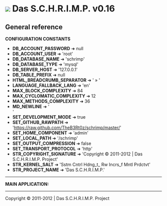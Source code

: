 ![](https://raw.github.com/TheB3Rt0z/schrimp/master/.inc/img/schrimp_favicon_md.ico "") Das S.C.H.R.I.M.P. v0.16  
================================================================================================================  
  
  
  
General reference  
-----------------  
  
  
**CONFIGURATION CONSTANTS**  
  
- **DB_ACCOUNT_PASSWORD** &#10140; null
- **DB_ACCOUNT_USER** &#10140; 'root'
- **DB_DATABASE_NAME** &#10140; 'schrimp'
- **DB_DATABASE_TYPE** &#10140; 'mysql'
- **DB_SERVER_HOST** &#10140; '127.0.0.1'
- **DB_TABLE_PREFIX** &#10140; null
- **HTML_BREADCRUMB_SEPARATOR** &#10140; ' &raquo; '
- **LANGUAGE_FALLBACK_LANG** &#10140; 'en'
- **MAX_BLOCK_COMPLEXITY** &#10140; 84
- **MAX_CYCLOMATIC_COMPLEXITY** &#10140; 12
- **MAX_METHODS_COMPLEXITY** &#10140; 36
- **MD_NEWLINE** &#10140; '  
'
- **SET_DEVELOPMENT_MODE** &#10140; true
- **SET_GITHUB_RAWPATH** &#10140; 'https://raw.github.com/TheB3Rt0z/schrimp/master/'
- **SET_HOME_COMPONENT** &#10140; 'admin'
- **SET_LOCAL_PATH** &#10140; '/schrimp'
- **SET_OUTPUT_COMPRESSION** &#10140; false
- **SET_TRANSPORT_PROTOCOL** &#10140; 'http'
- **STR_COPYRIGHT_SIGNATURE** &#10140; 'Copyright © 2011-2012 | Das S.C.H.R.I.M.P. Project'
- **STR_KERNEL_SALT** &#10140; 'Sstm Cntrl Hdng_t_ Rw Incrs_f Mntl Prdctvt'
- **STR_PROJECT_NAME** &#10140; 'Das S.C.H.R.I.M.P.'
  
***  
  
**MAIN APPLICATION:**  
  
  
***  
  




Copyright © 2011-2012 | Das S.C.H.R.I.M.P. Project  
